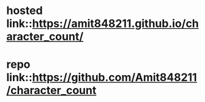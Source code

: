 # hosted link::https://amit848211.github.io/character_count/
# repo link::https://github.com/Amit848211/character_count
